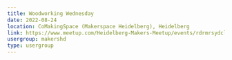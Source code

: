 ```yaml
---
title: Woodworking Wednesday
date: 2022-08-24
location: CoMakingSpace (Makerspace Heidelberg), Heidelberg
link: https://www.meetup.com/Heidelberg-Makers-Meetup/events/rdrmrsydclbgc/
usergroup: makershd
type: usergroup
---
```


